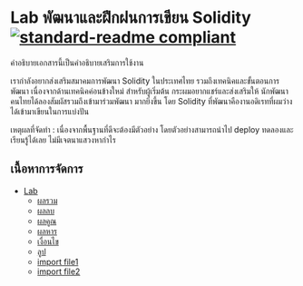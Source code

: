 # Lab พัฒนาและฝึกฝนการเขียน Solidity [![standard-readme compliant](https://img.shields.io/badge/solidity-developer-blue)](https://docs.soliditylang.org/en/v0.6.6/index.html) 

คำอธิบายเอกสารนี้เป็นคำอธิบายเสริมการใช้งาน

เรากำลังอยากส่งเสริมสมาคมการพัฒนา Solidity ในประเทศไทย รวมถึงเทคนิคและขั้นตอนการพัฒนา เนื่องจากด้านเทคนิคค่อนข้างใหม่ สำหรับผู้เริ่มต้น กระผมอยากแชร์และส่งเสริมให้ นักพัฒนาคนไทยได้ลองสัมผัสรวมถึงเข้ามาร่วมพัฒนา มากยิ่งขึ้น โดย Solidity ที่พัฒนาคืองานอดิเรทที่ผมว่าง ได้เข้ามาเขียนในการแบ่งปัน

เหตุผลที่จัดทำ : เนื่องจากพื้นฐานที่ดีจะต้องมีตัวอย่าง โดยตัวอย่างสามารถนำไป deploy ทดลองและเรียนรู้ได้เลย ไม่มีเจตนาแสวงหากำไร

## เนื้อหาการจัดการ

- [Lab](#Lab)
	- [ผลรวม](https://github.com/Solidity-Thailand/lab/blob/main/function_sum.sol) 
	- [ผลลบ](https://github.com/Solidity-Thailand/lab/blob/main/function_minus.sol) 
	- [ผลคูณ](https://github.com/Solidity-Thailand/lab/blob/main/function_multiply.sol) 
	- [ผลหาร](https://github.com/Solidity-Thailand/lab/blob/main/function_division.sol) 
    - [เงื่อนไข](https://github.com/Solidity-Thailand/lab/blob/main/function_ifelse.sol) 
    - [ลูป](https://github.com/Solidity-Thailand/lab/blob/main/function_loop.sol)
    - [import file1](https://github.com/Solidity-Thailand/lab/blob/main/function_file1.sol)
    - [import file2](https://github.com/Solidity-Thailand/lab/blob/main/function_file2.sol)
